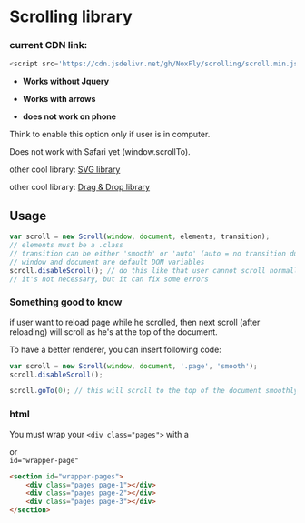 # Scrolling library

### current CDN link:
```js
<script src='https://cdn.jsdelivr.net/gh/NoxFly/scrolling/scroll.min.js'></script>
```

* **Works without Jquery**

* **Works with arrows**

* **does not work on phone**

Think to enable this option only if user is in computer.

Does not work with Safari yet (window.scrollTo).

other cool library: [SVG library](http://github.com/NoxFly/SVG)

other cool library: [Drag & Drop library](http://github.com/NoxFly/Drag-and-Drop)

## Usage

```js
var scroll = new Scroll(window, document, elements, transition);
// elements must be a .class
// transition can be either 'smooth' or 'auto' (auto = no transition duration)
// window and document are default DOM variables
scroll.disableScroll(); // do this like that user cannot scroll normally between each page
// it's not necessary, but it can fix some errors
```

### Something good to know

if user want to reload page while he scrolled, then next scroll (after reloading) will scroll as he's at the top of the document.

To have a better renderer, you can insert following code:

```js
var scroll = new Scroll(window, document, '.page', 'smooth');
scroll.disableScroll();

scroll.goTo(0); // this will scroll to the top of the document smoothly while he's reloading !
```

### html

You must wrap your `<div class="pages">` with a **<div>** or **<section>** `id="wrapper-page"`

```html
<section id="wrapper-pages">
    <div class="pages page-1"></div>
    <div class="pages page-2"></div>
    <div class="pages page-3"></div>
</section>
```